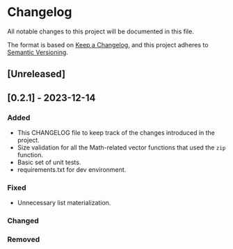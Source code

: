 # Changelog

All notable changes to this project will be documented in this file.

The format is based on [Keep a Changelog](https://keepachangelog.com/en/1.1.0/),
and this project adheres to [Semantic Versioning](https://semver.org/spec/v2.0.0.html).

## [Unreleased]

## [0.2.1] - 2023-12-14

### Added

- This CHANGELOG file to keep track of the changes introduced in the project.
- Size validation for all the Math-related vector functions that used the `zip` function.
- Basic set of unit tests.
- requirements.txt for dev environment.

### Fixed

- Unnecessary list materialization.

### Changed

### Removed


[0.2.3]: https://github.com/sergiofgonzalez/vec3d/compare/v0.2.0...v0.2.3
